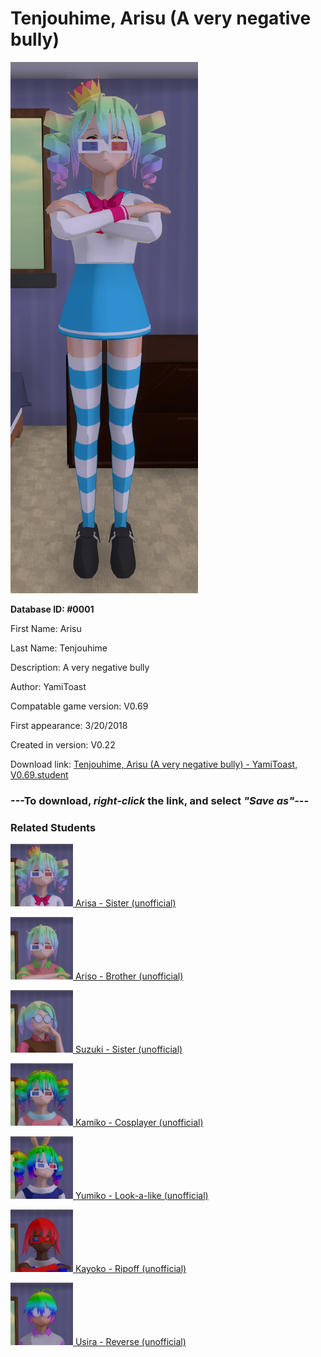 # Tenjouhime, Arisu (A very negative bully)

<img src="../../Files/Images/Tenjouhime, Arisu (A very negative bully).png" title="Tenjouhime, Arisu (A very negative bully) - YamiToast, V0.69">

**Database ID: #0001**

First Name: Arisu

Last Name: Tenjouhime

Description: A very negative bully

Author: YamiToast

Compatable game version: V0.69

First appearance: 3/20/2018

Created in version: V0.22

Download link: <a href="https://raw.githubusercontent.com/Arbiter1223/Daigaku-Gurashi-Custom-Students/master/Files/Student%20Files/Tenjouhime%2C%20Arisu%20(A%20very%20negative%20bully)%20-%20YamiToast%2C%20V0.69.student">Tenjouhime, Arisu (A very negative bully) - YamiToast, V0.69.student</a>

### ---**To download, _right-click_ the link, and select _"Save as"_**---

### Related Students

<a href="Tenjouhime, Arisa (Arisu's younger, nicer sister).md"><img src="../../Files/Thumbs/Tenjouhime, Arisa (Arisu's younger, nicer sister).png" height="100" width="100" title="Tenjouhime, Arisa (Arisu's younger, nicer sister) - Arbiter1223, V0.69"></a><a href="Tenjouhime, Arisa (Arisu's younger, nicer sister).md"> Arisa - Sister (unofficial)</a>

<a href="Tenjouhime, Ariso (Arisu's very negative brother).md"><img src="../../Files/Thumbs/Tenjouhime, Ariso (Arisu's very negative brother).png" height="100" width="100" title="Tenjouhime, Ariso (Arisu's very negative brother) - AjTheYandere, V0.69"></a><a href="Tenjouhime, Ariso (Arisu's very negative brother).md"> Ariso - Brother (unofficial)</a>

<a href="Tenjouhime, Suzuki (Arisu's very kind and open-minded sister).md"><img src="../../Files/Thumbs/Tenjouhime, Suzuki (Arisu's very kind and open-minded sister).png" height="100" width="100" title="Tenjouhime, Suzuki (Arisu's very kind and open-minded sister) - yogima, V0.69"></a><a href="Tenjouhime, Suzuki (Arisu's very kind and open-minded sister).md"> Suzuki - Sister (unofficial)</a>

<a href="Karubo, Kamiko (A lazy Arisu cosplayer).md"><img src="../../Files/Thumbs/Karubo, Kamiko (A lazy Arisu cosplayer).png" height="100" width="100" title="Karubo, Kamiko (A lazy Arisu cosplayer) - Syberian Inc and Arbiter1223, V0.69"></a><a href="Karubo, Kamiko (A lazy Arisu cosplayer).md"> Kamiko - Cosplayer (unofficial)</a>

<a href="Karubo, Yumiko ('Wal-Mart' Arisu, Kamiko's sister).md"><img src="../../Files/Thumbs/Karubo, Yumiko ('Wal-Mart' Arisu, Kamiko's sister).png" height="100" width="100" title="Karubo, Yumiko ('Wal-Mart' Arisu, Kamiko's sister) - AjTheYandere and Arbiter1223, V0.69"></a><a href="Karubo, Yumiko ('Wal-Mart' Arisu, Kamiko's sister).md"> Yumiko - Look-a-like (unofficial)</a>

<a href="Omezo, Kayoko (An unofficial Arisu ripoff).md"><img src="../../Files/Thumbs/Omezo, Kayoko (An unofficial Arisu ripoff).png" height="100" width="100" title="Omezo, Kayoko (An unofficial Arisu ripoff) - yogima, V0.69"></a><a href="Omezo, Kayoko (An unofficial Arisu ripoff).md"> Kayoko - Ripoff (unofficial)</a>

<a href="Emihuojnet, Usira (A reverse Arisu).md"><img src="../../Files/Thumbs/Emihuojnet, Usira (A reverse Arisu).png" height="100" width="100" title="Emihuojnet, Usira (A reverse Arisu) - yogima, V0.69"></a><a href="Emihuojnet, Usira (A reverse Arisu).md"> Usira - Reverse (unofficial)</a>

